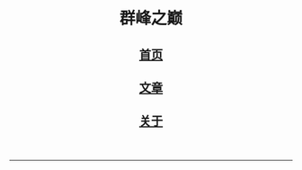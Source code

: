 <!-- header -->
  <header>
          <h1>群峰之巅</h1>
          <h2><a href="index.html" target="_self">首页</a></h2>
          <h2><a href="page.html" target="_self">文章</a></h2>
          <h2><a href="about.html" target="_self">关于</a></h2>
  </header>
   <hr>
<!-- /header -->